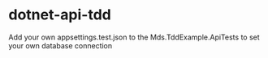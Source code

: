 # dotnet-api-tdd

Add your own appsettings.test.json to the Mds.TddExample.ApiTests to set your own database connection